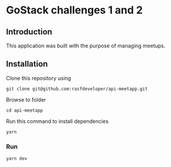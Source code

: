 # GoStack challenges 1 and 2

## Introduction

This application was built with the purpose of managing meetups.

## Installation

Clone this repository using

```
git clone git@github.com:rasfdeveloper/api-meetapp.git
```

Browse to folder

```
cd api-meetapp
```

Run this command to install dependencies

```
yarn
```

### Run

```
yarn dev
```
